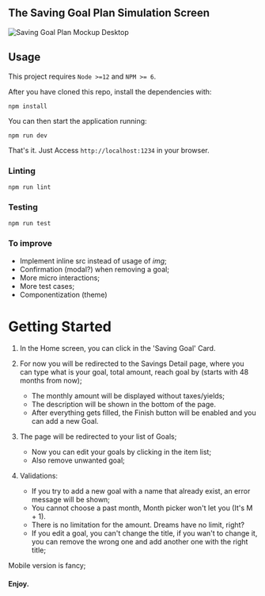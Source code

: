 ## The Saving Goal Plan Simulation Screen

![Saving Goal Plan Mockup Desktop](https://github.com/lucaziz/saving-goals/blob/master/mockups/saving-goal-plan-desk.png)

## Usage

This project requires `Node >=12` and `NPM >= 6`.

After you have cloned this repo, install the dependencies with:

```
npm install
```

You can then start the application running:

```
npm run dev
```

That's it. Just Access `http://localhost:1234` in your browser.

### Linting

```
npm run lint
```

### Testing

```
npm run test
```

### To improve

- Implement inline src instead of usage of *img*;
- Confirmation (modal?) when removing a goal;
- More micro interactions;
- More test cases;
- Componentization (theme)

# Getting Started
1. In the Home screen, you can click in the 'Saving Goal' Card.

2. For now you will be redirected to the Savings Detail page, where you can type what is your goal, total amount, reach goal by (starts with 48 months from now);
    - The monthly amount will be displayed without taxes/yields;
    - The description will be shown in the bottom of the page.
    - After everything gets filled, the Finish button will be enabled and you can add a new Goal.

3. The page will be redirected to your list of Goals;
    - Now you can edit your goals by clicking in the item list;
    - Also remove unwanted goal;

4. Validations:
    - If you try to add a new goal with a name that already exist, an error message will be shown;
    - You cannot choose a past month, Month picker won't let you (It's M + 1).
    - There is no limitation for the amount. Dreams have no limit, right?
    - If you edit a goal, you can't change the title, if you wan't to change it, you can remove the wrong one and add another one with the right title;

Mobile version is fancy;

#### Enjoy.
